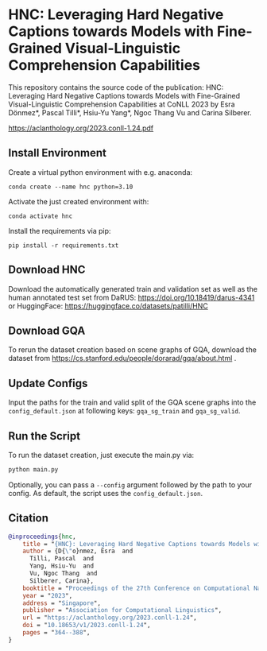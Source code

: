 # HNC: Leveraging Hard Negative Captions towards Models with Fine-Grained Visual-Linguistic Comprehension Capabilities

This repository contains the source code of the publication: HNC: Leveraging Hard Negative Captions towards Models with Fine-Grained Visual-Linguistic Comprehension Capabilities at CoNLL 2023 by Esra Dönmez*, Pascal Tilli*, Hsiu-Yu Yang*, Ngoc Thang Vu and Carina Silberer.

https://aclanthology.org/2023.conll-1.24.pdf

## Install Environment
Create a virtual python environment with e.g. anaconda:

```
conda create --name hnc python=3.10
```
Activate the just created environment with:
```
conda activate hnc
```
Install the requirements via pip:
```
pip install -r requirements.txt
```

## Download HNC
Download the automatically generated train and validation set as well as the human annotated test set from DaRUS: https://doi.org/10.18419/darus-4341
or HuggingFace: https://huggingface.co/datasets/patilli/HNC 

## Download GQA
To rerun the dataset creation based on scene graphs of GQA, download the dataset from https://cs.stanford.edu/people/dorarad/gqa/about.html .

## Update Configs
Input the paths for the train and valid split of the GQA scene graphs into the `config_default.json` at following keys: `gqa_sg_train` and `gqa_sg_valid`.

## Run the Script
To run the dataset creation, just execute the main.py via:
```bash
python main.py
```
Optionally, you can pass a `--config` argument followed by the path to your config.
As default, the script uses the `config_default.json`.

## Citation
```bibtex
@inproceedings{hnc,
    title = "{HNC}: Leveraging Hard Negative Captions towards Models with Fine-Grained Visual-Linguistic Comprehension Capabilities",
    author = {D{\"o}nmez, Esra  and
      Tilli, Pascal  and
      Yang, Hsiu-Yu  and
      Vu, Ngoc Thang  and
      Silberer, Carina},
    booktitle = "Proceedings of the 27th Conference on Computational Natural Language Learning (CoNLL)",
    year = "2023",
    address = "Singapore",
    publisher = "Association for Computational Linguistics",
    url = "https://aclanthology.org/2023.conll-1.24",
    doi = "10.18653/v1/2023.conll-1.24",
    pages = "364--388",
}
```
